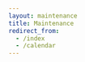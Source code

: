 ```yaml
---
layout: maintenance
title: Maintenance
redirect_from: 
  - /index
  - /calendar
---
```

<!--- Remember to adjust target date/time on Line 381 of _layouts/maintenance.html --->
<!--- To remove maintenance mode, remove the redirect_from above. Then remove redirect_to from 'add-event.html' line 5 --->

<!--- paste redirect_from in here for future use: redirect_from: 
  - /index
  - /calendar     --->
<!--- paste redirect_to in here for future use: <meta http-equiv="Refresh" content="0; URL=https://openresearchcalendar.github.io/maintenance.html">     --->
